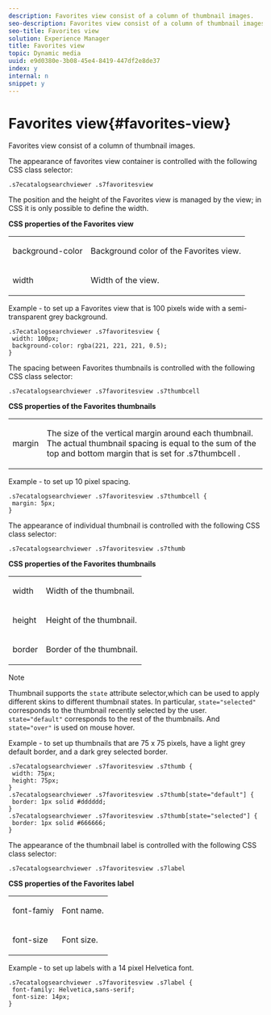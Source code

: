 ```yaml
---
description: Favorites view consist of a column of thumbnail images.
seo-description: Favorites view consist of a column of thumbnail images.
seo-title: Favorites view
solution: Experience Manager
title: Favorites view
topic: Dynamic media
uuid: e9d0380e-3b08-45e4-8419-447df2e8de37
index: y
internal: n
snippet: y
---
```


# Favorites view{#favorites-view}

Favorites view consist of a column of thumbnail images.

<a id="section_B6EFCCADB5A5495DAE6BBE42F7F405CB"></a>

The appearance of favorites view container is controlled with the following CSS class selector:

```
.s7ecatalogsearchviewer .s7favoritesview
```

The position and the height of the Favorites view is managed by the view; in CSS it is only possible to define the width.

**CSS properties of the Favorites view**

<table id="table_C48C56E696304C9BAFEE71BA9EA9A174"> 
 <tbody> 
  <tr> 
   <td colname="col1"> <p> <span class="codeph"> background-color </span> </p> </td> 
   <td colname="col2"> <p> Background color of the Favorites view. </p> </td> 
  </tr> 
  <tr> 
   <td colname="col1"> <p> <span class="codeph"> width </span> </p> </td> 
   <td colname="col2"> <p>Width of the view. </p> </td> 
  </tr> 
 </tbody> 
</table>

Example - to set up a Favorites view that is 100 pixels wide with a semi-transparent grey background.

```
.s7ecatalogsearchviewer .s7favoritesview { 
 width: 100px; 
 background-color: rgba(221, 221, 221, 0.5); 
}
```

The spacing between Favorites thumbnails is controlled with the following CSS class selector:

```
.s7ecatalogsearchviewer .s7favoritesview .s7thumbcell
```

**CSS properties of the Favorites thumbnails**

<table id="table_EED8CE63D805458196DE0E87C7E9945F"> 
 <tbody> 
  <tr> 
   <td colname="col1"> <p> <span class="codeph"> margin </span> </p> </td> 
   <td colname="col2"> <p> The size of the vertical margin around each thumbnail. The actual thumbnail spacing is equal to the sum of the top and bottom margin that is set for <span class="codeph"> .s7thumbcell </span>. </p> </td> 
  </tr> 
 </tbody> 
</table>

Example - to set up 10 pixel spacing.

```
.s7ecatalogsearchviewer .s7favoritesview .s7thumbcell { 
 margin: 5px; 
}
```

The appearance of individual thumbnail is controlled with the following CSS class selector:

```
.s7ecatalogsearchviewer .s7favoritesview .s7thumb
```

**CSS properties of the Favorites thumbnails**

<table id="table_6F5B1438CAFA49E9B33400C6970ABDA1"> 
 <tbody> 
  <tr> 
   <td colname="col1"> <p> <span class="codeph"> width </span> </p> </td> 
   <td colname="col2"> <p>Width of the thumbnail. </p> </td> 
  </tr> 
  <tr> 
   <td colname="col1"> <p> <span class="codeph"> height </span> </p> </td> 
   <td colname="col2"> <p>Height of the thumbnail. </p> </td> 
  </tr> 
  <tr> 
   <td colname="col1"> <p> <span class="codeph"> border </span> </p> </td> 
   <td colname="col2"> <p>Border of the thumbnail. </p> </td> 
  </tr> 
 </tbody> 
</table>

>[!NOTE]
>
>Thumbnail supports the `state` attribute selector,which can be used to apply different skins to different thumbnail states. In particular, `state="selected"` corresponds to the thumbnail recently selected by the user. `state="default"` corresponds to the rest of the thumbnails. And `state="over"` is used on mouse hover.

Example - to set up thumbnails that are 75 x 75 pixels, have a light grey default border, and a dark grey selected border.

```
.s7ecatalogsearchviewer .s7favoritesview .s7thumb { 
 width: 75px; 
 height: 75px;  
} 
.s7ecatalogsearchviewer .s7favoritesview .s7thumb[state="default"] { 
 border: 1px solid #dddddd; 
} 
.s7ecatalogsearchviewer .s7favoritesview .s7thumb[state="selected"] { 
 border: 1px solid #666666; 
}
```

The appearance of the thumbnail label is controlled with the following CSS class selector:

```
.s7ecatalogsearchviewer .s7favoritesview .s7label
```

**CSS properties of the Favorites label**

<table id="table_B41339A16ACB46CB87D3EB1FD05FA2CD"> 
 <tbody> 
  <tr> 
   <td colname="col1"> <p> <span class="codeph"> font-famiy </span> </p> </td> 
   <td colname="col2"> <p>Font name. </p> </td> 
  </tr> 
  <tr> 
   <td colname="col1"> <p> <span class="codeph"> font-size </span> </p> </td> 
   <td colname="col2"> <p>Font size. </p> </td> 
  </tr> 
 </tbody> 
</table>

Example - to set up labels with a 14 pixel Helvetica font.

```
.s7ecatalogsearchviewer .s7favoritesview .s7label { 
 font-family: Helvetica,sans-serif; 
 font-size: 14px; 
}
```

